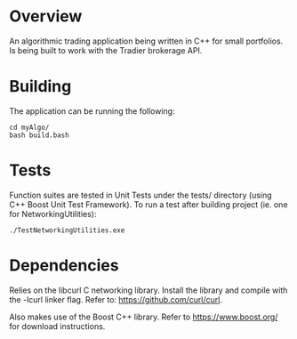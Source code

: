 # Overview
An algorithmic trading application being written in C++ for small portfolios.
Is being built to work with the Tradier brokerage API.

# Building
The application can be running the following:
```
cd myAlgo/
bash build.bash
```

# Tests
Function suites are tested in Unit Tests under the tests/ directory (using C++ Boost Unit Test Framework).
To run a test after building project (ie. one for NetworkingUtilities):
```
./TestNetworkingUtilities.exe
```

# Dependencies
Relies on the libcurl C networking library.
Install the library and compile with the -lcurl linker flag.
Refer to: https://github.com/curl/curl.

Also makes use of the Boost C++ library.
Refer to https://www.boost.org/ for download instructions.
